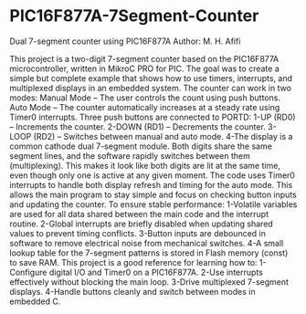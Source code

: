 # PIC16F877A-7Segment-Counter
Dual 7-segment counter using PIC16F877A
Author: M. H. Afifi

This project is a two-digit 7-segment counter based on the PIC16F877A microcontroller, written in MikroC PRO for PIC. The goal was to create a simple but complete example that shows how to use timers, interrupts, and multiplexed displays in an embedded system.
The counter can work in two modes:
Manual Mode – The user controls the count using push buttons.
Auto Mode – The counter automatically increases at a steady rate using Timer0 interrupts.
Three push buttons are connected to PORTD:
1-UP (RD0) – Increments the counter.
2-DOWN (RD1) – Decrements the counter.
3-LOOP (RD2) – Switches between manual and auto mode.
4-The display is a common cathode dual 7-segment module. Both digits share the same segment lines, and the software rapidly switches between them (multiplexing). This makes it look like both digits are lit at the same time, even though only one is active at any given moment.
The code uses Timer0 interrupts to handle both display refresh and timing for the auto mode. This allows the main program to stay simple and focus on checking button inputs and updating the counter.
To ensure stable performance:
1-Volatile variables are used for all data shared between the main code and the interrupt routine.
2-Global interrupts are briefly disabled when updating shared values to prevent timing conflicts.
3-Button inputs are debounced in software to remove electrical noise from mechanical switches.
4-A small lookup table for the 7-segment patterns is stored in Flash memory (const) to save RAM.
This project is a good reference for learning how to:
1-Configure digital I/O and Timer0 on a PIC16F877A.
2-Use interrupts effectively without blocking the main loop.
3-Drive multiplexed 7-segment displays.
4-Handle buttons cleanly and switch between modes in embedded C.
